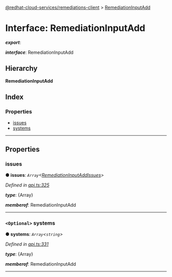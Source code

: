 [@redhat-cloud-services/remediations-client](../README.md) > [RemediationInputAdd](../interfaces/remediationinputadd.md)

# Interface: RemediationInputAdd

*__export__*: 

*__interface__*: RemediationInputAdd

## Hierarchy

**RemediationInputAdd**

## Index

### Properties

* [issues](remediationinputadd.md#issues)
* [systems](remediationinputadd.md#systems)

---

## Properties

<a id="issues"></a>

###  issues

**● issues**: *`Array`<[RemediationInputAddIssues](remediationinputaddissues.md)>*

*Defined in [api.ts:325](https://github.com/RedHatInsights/javascript-clients/blob/master/packages/remediations/api.ts#L325)*

*__type__*: {Array}

*__memberof__*: RemediationInputAdd

___
<a id="systems"></a>

### `<Optional>` systems

**● systems**: *`Array`<`string`>*

*Defined in [api.ts:331](https://github.com/RedHatInsights/javascript-clients/blob/master/packages/remediations/api.ts#L331)*

*__type__*: {Array}

*__memberof__*: RemediationInputAdd

___

